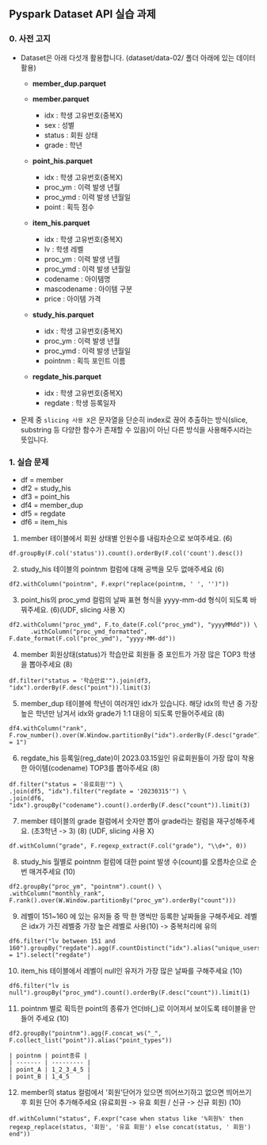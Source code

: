 ## Pyspark Dataset API 실습 과제

### 0. 사전 고지

- Dataset은 아래 다섯개 활용합니다. (dataset/data-02/ 폴더 아래에 있는 데이터 활용)

  - **member_dup.parquet**
  - **member.parquet**
    - idx : 학생 고유번호(중복X)
    - sex : 성별
    - status : 회원 상태
    - grade : 학년
  - **point_his.parquet**

    - idx : 학생 고유번호(중복X)
    - proc_ym : 이력 발생 년월
    - proc_ymd : 이력 발생 년월일
    - point : 획득 점수

  - **item_his.parquet**
    - idx : 학생 고유번호(중복X)
    - lv : 학생 레벨
    - proc_ym : 이력 발생 년월
    - proc_ymd : 이력 발생 년월일
    - codename : 아이템명
    - mascodename : 아이템 구분
    - price : 아이템 가격
  - **study_his.parquet**
    - idx : 학생 고유번호(중복X)
    - proc_ym : 이력 발생 년월
    - proc_ymd : 이력 발생 년월일
    - pointnm : 획득 포인트 이름
  - **regdate_his.parquet**
    - idx : 학생 고유번호(중복X)
    - regdate : 학생 등록일자

* 문제 중 `slicing 사용 X`은 문자열을 단순히 index로 끊어 추출하는 방식(slice, substring 등 다양한 함수가 존재할 수 있음)이 아닌 다른 방식을 사용해주시라는 뜻입니다.

### 1. 실습 문제

- df = member
- df2 = study_his
- df3 = point_his
- df4 = member_dup
- df5 = regdate
- df6 = item_his

1. member 테이블에서 회원 상태별 인원수를 내림차순으로 보여주세요. (6)

```
df.groupBy(F.col('status')).count().orderBy(F.col('count').desc())
```

2. study_his 테이블의 pointnm 컬럼에 대해 공백을 모두 없애주세요 (6)

```
df2.withColumn("pointnm", F.expr("replace(pointnm, ' ', '')"))
```

3. point_his의 proc_ymd 컬럼의 날짜 표현 형식을 yyyy-mm-dd 형식이 되도록 바꿔주세요. (6)(UDF, slicing 사용 X)

```
df2.withColumn("proc_ymd", F.to_date(F.col("proc_ymd"), "yyyyMMdd")) \
      .withColumn("proc_ymd_formatted", F.date_format(F.col("proc_ymd"), "yyyy-MM-dd"))
```

4. member 회원상태(status)가 학습만료 회원들 중 포인트가 가장 많은 TOP3 학생을 뽑아주세요 (8)

```
df.filter("status = '학습만료'").join(df3, "idx").orderBy(F.desc("point")).limit(3)
```

5. member_dup 테이블에 학년이 여러개인 idx가 있습니다. 해당 idx의 학년 중 가장 높은 학년만 남겨서 idx와 grade가 1:1 대응이 되도록 만들어주세요 (8)

```
df4.withColumn("rank", F.row_number().over(W.Window.partitionBy("idx").orderBy(F.desc("grade")))).filter("rank = 1")
```

6. regdate_his 등록일(reg_date)이 2023.03.15일인 유료회원들이 가장 많이 착용한 아이템(codename) TOP3를 뽑아주세요 (8)

```
df.filter("status = '유료회원'") \
.join(df5, "idx").filter("regdate = '20230315'") \
.join(df6, "idx").groupBy("codename").count().orderBy(F.desc("count")).limit(3)
```

7. member 테이블의 grade 컬럼에서 숫자만 뽑아 grade라는 컬럼을 재구성해주세요. (초3학년 -> 3) (8) (UDF, slicing 사용 X)

```
df.withColumn("grade", F.regexp_extract(F.col("grade"), "\\d+", 0))
```

8. study_his 월별로 pointnm 컬럼에 대한 point 발생 수(count)를 오름차순으로 순번 매겨주세요 (10)

```
df2.groupBy("proc_ym", "pointnm").count() \
.withColumn("monthly_rank", F.rank().over(W.Window.partitionBy("proc_ym").orderBy("count")))
```

9.  레벨이 151~160 에 있는 유저들 중 딱 한 명씩만 등록한 날짜들을 구해주세요.
    레벨은 idx가 가진 레벨중 가장 높은 레벨로 사용(10) -> 중복처리에 유의

```
df6.filter("lv between 151 and 160").groupBy("regdate").agg(F.countDistinct("idx").alias("unique_users")).filter("unique_users = 1").select("regdate")
```

10. item_his 테이블에서 레벨이 null인 유저가 가장 많은 날짜를 구해주세요 (10)

```
df6.filter("lv is null").groupBy("proc_ymd").count().orderBy(F.desc("count")).limit(1)
```

11. pointnm 별로 획득한 point의 종류가 언더바(\_)로 이어져서 보이도록 테이블을 만들어 주세요 (10)

```
df2.groupBy("pointnm").agg(F.concat_ws("_", F.collect_list("point")).alias("point_types"))
```

    | pointnm | point종류 |
    | ------- | --------- |
    | point_A | 1_2_3_4_5 |
    | point_B | 1_4_5     |

12. member의 status 컬럼에서 '회원'단어가 있으면 띄어쓰기하고 없으면 띄어쓰기 후 회원 단어 추가해주세요 (유료회원 -> 유효 회원 / 신규 -> 신규 회원) (10)

```
df.withColumn("status", F.expr("case when status like '%회원%' then regexp_replace(status, '회원', '유효 회원') else concat(status, ' 회원') end"))
```
